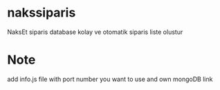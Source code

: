 # nakssiparis

NaksEt siparis database kolay ve otomatik siparis liste olustur

# Note

add info.js file with port number you want to use and own mongoDB link
